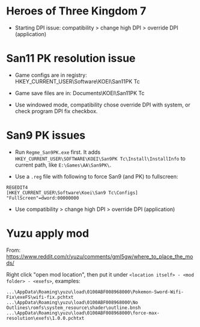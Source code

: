 # Heroes of Three Kingdom 7

* Starting DPI issue: compatibility > change high DPI > override DPI (application)


# San11 PK resolution issue

* Game configs are in registry: HKEY_CURRENT_USER\Software\KOEI\San11PK Tc

* Game save files are in: Documents\KOEI\San11PK Tc

* Use windowed mode, compatibility chose override DPI with system, or check program DPI fix checkbox.


# San9 PK issues

* Run `Regme_San9PK.exe` first. It adds `HKEY_CURRENT_USER\SOFTWARE\KOEI\San9PK Tc\Install\InstallInfo` to current path, like `E:\Games\AA\San9PK\`.

* Use a `.reg` file with following to force San9 (and PK) to fullscreen:
```
REGEDIT4
[HKEY_CURRENT_USER\Software\Koei\San9 Tc\Configs]
"FullScreen"=dword:00000000
```

* Use compatibility > change high DPI > override DPI (application)


# Yuzu apply mod

From: https://www.reddit.com/r/yuzu/comments/gml5gw/where_to_place_the_mods/

Right click "open mod location", then put it under `<location itself> - <mod folder> - <exefs>`, examples:

```
...\AppData\Roaming\yuzu\load\0100ABF008968000\Pokemon-Sword-Wifi-Fix\exeFS\wifi-fix.pchtxt
...\AppData\Roaming\yuzu\load\0100ABF008968000\No Outlines\romfs\system_resource\shader\outline.bnsh
...\AppData\Roaming\yuzu\load\0100ABF008968000\force-max-resolution\exefs\1.0.0.pchtxt
```
